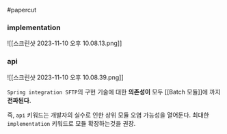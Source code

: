 #papercut 
### implementation

![[스크린샷 2023-11-10 오후 10.08.13.png]]
### api

![[스크린샷 2023-11-10 오후 10.08.39.png]]

`Spring integration SFTP`의 구현 기술에 대한 **의존성이** 모두 [[Batch 모듈]]에 까지 **전파된다.**

즉, `api` 키워드는 개발자의 실수로 인한 상위 모듈 오염 가능성을 열어둔다.
최대한 `implementation` 키워드로 모듈 확장하는것을 권장.